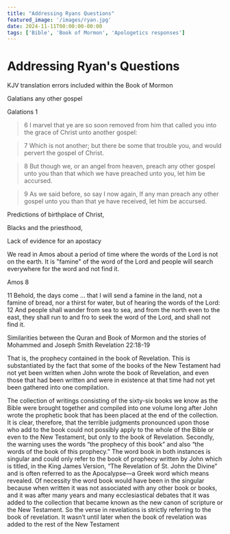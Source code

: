 ```yaml
---
title: "Addressing Ryans Questions"
featured_image: '/images/ryan.jpg'
date: 2024-11-11T00:00:00-00:00
tags: ['Bible', 'Book of Mormon', 'Apologetics responses']
---
```


# Addressing Ryan's Questions

KJV translation errors included within the Book of Mormon

Galatians any other gospel

Galations 1

> 6 I marvel that ye are so soon removed from him that called you into the grace of Christ unto another gospel:

> 7 Which is not another; but there be some that trouble you, and would pervert the gospel of Christ.

> 8 But though we, or an angel from heaven, preach any other gospel unto you than that which we have preached unto you, let him be accursed.

> 9 As we said before, so say I now again, If any man preach any other gospel unto you than that ye have received, let him be accursed.

Predictions of birthplace of Christ, 

Blacks and the priesthood, 

Lack of evidence for an apostacy

We read in Amos about a period of time where the words of the Lord is not on the earth. It is "famine" of the word of the Lord and people will search everywhere for the word and not find it. 

Amos 8

11 Behold, the days come … that I will send a famine in the land, not a famine of bread, nor a thirst for water, but of hearing the words of the Lord:
12 And people shall wander from sea to sea, and from the north even to the east, they shall run to and fro to seek the word of the Lord, and shall not find it.

Similarities between the Quran and Book of Mormon and the stories of Mohammed and Joseph Smith
Revelation 22:18-19

That is, the prophecy contained in the book of Revelation. This is substantiated by the fact that some of the books of the New Testament had not yet been written when John wrote the book of Revelation, and even those that had been written and were in existence at that time had not yet been gathered into one compilation.

The collection of writings consisting of the sixty-six books we know as the Bible were brought together and compiled into one volume long after John wrote the prophetic book that has been placed at the end of the collection. It is clear, therefore, that the terrible judgments pronounced upon those who add to the book could not possibly apply to the whole of the Bible or even to the New Testament, but only to the book of Revelation. Secondly, the warning uses the words “the prophecy of this book” and also “the words of the book of this prophecy.” The word book in both instances is singular and could only refer to the book of prophecy written by John which is titled, in the King James Version, “The Revelation of St. John the Divine” and is often referred to as the Apocalypse—a Greek word which means revealed. Of necessity the word book would have been in the singular because when written it was not associated with any other book or books, and it was after many years and many ecclesiastical debates that it was added to the collection that became known as the new canon of scripture or the New Testament. So the verse in revelations is strictly referring to the book of revelation. It wasn’t until later when the book of revelation was added to the rest of the New Testament

<!-- git add .;git commit -m f;git push; -->